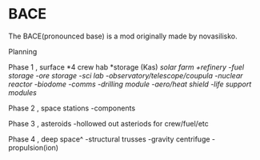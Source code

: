 # BACE
The BACE(pronounced base) is a mod originally made by novasilisko. 

Planning 

Phase 1 , surface
*4 crew hab
*storage (Kas)
*solar farm
+refinery
-fuel storage 
-ore storage
-sci lab 
-observatory/telescope/coupula
-nuclear reactor
-biodome
-comms
-drilling module 
-aero/heat shield
-life support modules*

Phase 2 , space stations
-components 

Phase 3 , asteroids
-hollowed out asteriods for crew/fuel/etc

Phase 4 , deep space^
-structural trusses
-gravity centrifuge
-propulsion(ion)

 



